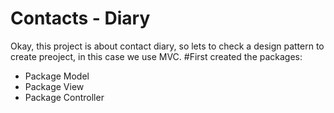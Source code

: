 # Contacts - Diary
Okay, this project is about contact diary, so lets to check a design pattern to create preoject, in this case we use MVC.
#First created the packages:
- Package Model
- Package View
- Package Controller

```java

